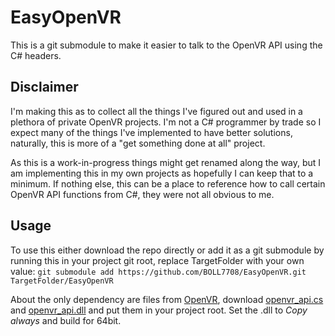 # EasyOpenVR
This is a git submodule to make it easier to talk to the OpenVR API using the C# headers.

## Disclaimer
I'm making this as to collect all the things I've figured out and used in a plethora of private OpenVR projects. I'm not a C# programmer by trade so I expect many of the things I've implemented to have better solutions, naturally, this is more of a "get something done at all" project. 

As this is a work-in-progress things might get renamed along the way, but I am implementing this in my own projects as hopefully I can keep that to a minimum. If nothing else, this can be a place to reference how to call certain OpenVR API functions from C#, they were not all obvious to me.

## Usage
To use this either download the repo directly or add it as a git submodule by running this in your project git root, replace TargetFolder with your own value:
`git submodule add https://github.com/BOLL7708/EasyOpenVR.git TargetFolder/EasyOpenVR`

About the only dependency are files from [OpenVR](https://github.com/ValveSoftware/openvr), download [openvr_api.cs](https://github.com/ValveSoftware/openvr/blob/master/headers/openvr_api.cs) and [openvr_api.dll](https://github.com/ValveSoftware/openvr/blob/master/bin/win64/openvr_api.dll) and put them in your project root. Set the .dll to _Copy always_ and build for 64bit.
